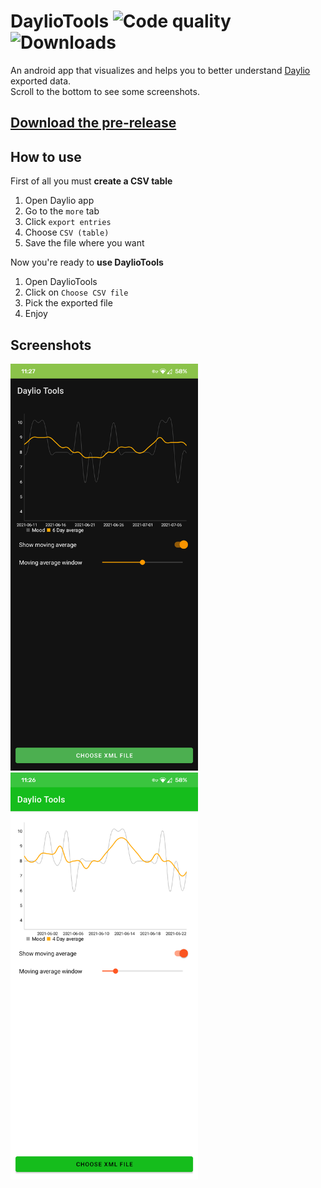 # DaylioTools ![Code quality](https://www.code-inspector.com/project/27034/score/svg) ![Downloads](https://img.shields.io/github/downloads/Belluxx/DaylioTools/total.svg)
An android app that visualizes and helps you to better understand [Daylio](https://play.google.com/store/apps/details?id=net.daylio) exported data.  
Scroll to the bottom to see some screenshots.

## [Download the pre-release](https://github.com/Belluxx/DaylioTools/releases/download/v1.0-beta2/DaylioTools.apk)

## How to use
First of all you must **create a CSV table**  
1) Open Daylio app
2) Go to the `more` tab
3) Click `export entries`
4) Choose `CSV (table)`
5) Save the file where you want

Now you're ready to **use DaylioTools**  
1) Open DaylioTools
2) Click on `Choose CSV file`
3) Pick the exported file
4) Enjoy

## Screenshots
<div>
<img src="https://github.com/Belluxx/DaylioTools/raw/main/screenshots/dark.png" width="300"/>
<img src="https://github.com/Belluxx/DaylioTools/raw/main/screenshots/light.png" width="300"/>
<div/>
